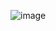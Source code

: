 
![image](https://user-images.githubusercontent.com/86964958/125848079-f38dd747-8916-4076-96ee-273336c94786.png)

